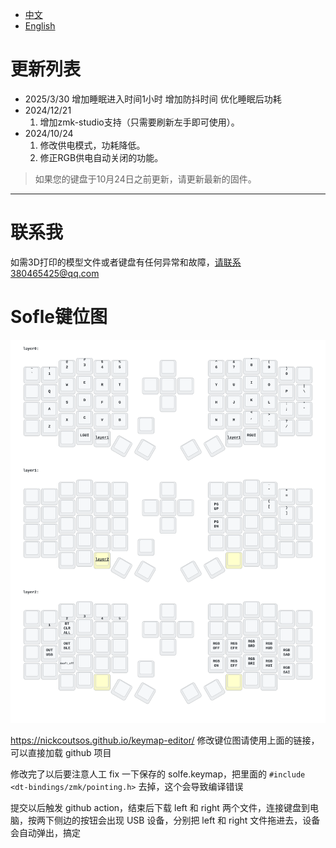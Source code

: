 - [中文](README.md)
- [English](README_EN.md)

# 更新列表
- 2025/3/30 增加睡眠进入时间1小时  增加防抖时间 优化睡眠后功耗 
- 2024/12/21
  1. 增加zmk-studio支持（只需要刷新左手即可使用）。
- 2024/10/24
  1. 修改供电模式，功耗降低。
  2. 修正RGB供电自动关闭的功能。

> 如果您的键盘于10月24日之前更新，请更新最新的固件。
> 
---
# 联系我

如需3D打印的模型文件或者键盘有任何异常和故障，请联系380465425@qq.com

# Sofle键位图

<img src="keymap-drawer/eyelash_sofle.svg" >

https://nickcoutsos.github.io/keymap-editor/
修改键位图请使用上面的链接，可以直接加载 github 项目

修改完了以后要注意人工 fix 一下保存的 solfe.keymap，把里面的 `#include <dt-bindings/zmk/pointing.h>` 去掉，这个会导致编译错误

提交以后触发 github action，结束后下载 left 和 right 两个文件，连接键盘到电脑，按两下侧边的按钮会出现 USB 设备，分别把 left 和 right 文件拖进去，设备会自动弹出，搞定
